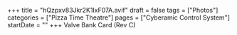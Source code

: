 +++
title = "hQzpxv83Jkr2K1IxF07A.avif"
draft = false
tags = ["Photos"]
categories = ["Pizza Time Theatre"]
pages = ["Cyberamic Control System"]
startDate = ""
+++
Valve Bank Card (Rev C)
